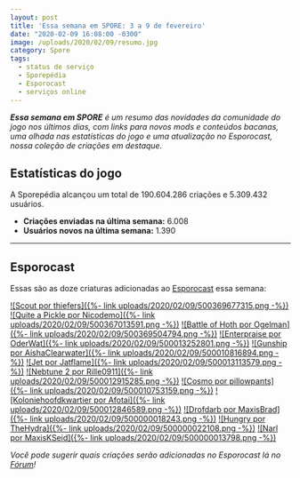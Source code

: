 ```yaml
---
layout: post
title: 'Essa semana em SPORE: 3 a 9 de fevereiro'
date: "2020-02-09 16:08:00 -0300"
image: /uploads/2020/02/09/resumo.jpg
category: Spore
tags:
  - status de serviço
  - Sporepédia
  - Esporocast
  - serviços online
---
```


_**Essa semana em SPORE** é um resumo das novidades da comunidade do jogo nos últimos dias, com links para novos mods e conteúdos bacanas, uma olhada nas estatísticas do jogo e uma atualização no Esporocast, nossa coleção de criações em destaque._

## Estatísticas do jogo

A Sporepédia alcançou um total de 190.604.286 criações e 5.309.432 usuários.

- **Criações enviadas na última semana:** 6.008
- **Usuários novos na última semana:** 1.390

***

## Esporocast

Essas são as doze criaturas adicionadas ao [Esporocast](http://www.spore.com/sporepedia#qry=ssc-501057576550) essa semana:

[![Scout por thiefers]({%- link uploads/2020/02/09/500369677315.png -%})](http://www.spore.com/sporepedia#qry=sast-500369677315%3Assc-501057576550)
[![Quite a Pickle por Nicodemo]({%- link uploads/2020/02/09/500367013591.png -%})](http://www.spore.com/sporepedia#qry=sast-500367013591%3Assc-501057576550)
[![Battle of Hoth por Ogelman]({%- link uploads/2020/02/09/500369504794.png -%})](http://www.spore.com/sporepedia#qry=sast-500369504794%3Assc-501057576550)
[![Enterpraise por OderWat]({%- link uploads/2020/02/09/500013252801.png -%})](http://www.spore.com/sporepedia#qry=sast-500013252801%3Assc-501057576550)
[![Gunship por AishaClearwater]({%- link uploads/2020/02/09/500010816894.png -%})](http://www.spore.com/sporepedia#qry=sast-500010816894%3Assc-501057576550)
[![Jet por Jatflame]({%- link uploads/2020/02/09/500013113579.png -%})](http://www.spore.com/sporepedia#qry=sast-500013113579%3Assc-501057576550)
[![Nebtune 2 por Rille0911]({%- link uploads/2020/02/09/500012915285.png -%})](http://www.spore.com/sporepedia#qry=sast-500012915285%3Assc-501057576550)
[![Cosmo por pillowpants]({%- link uploads/2020/02/09/500010753159.png -%})](http://www.spore.com/sporepedia#qry=sast-500010753159%3Assc-501057576550)
[![Koloniehoofdkwartier por Afotai]({%- link uploads/2020/02/09/500012846589.png -%})](http://www.spore.com/sporepedia#qry=sast-500012846589%3Assc-501057576550)
[![Drofdarb por MaxisBrad]({%- link uploads/2020/02/09/500000018243.png -%})](http://www.spore.com/sporepedia#qry=sast-500000018243%3Assc-501057576550)
[![Hungry por TheHydra]({%- link uploads/2020/02/09/500000022108.png -%})](http://www.spore.com/sporepedia#qry=sast-500000022108%3Assc-501057576550)
[![Narl por MaxisKSeid]({%- link uploads/2020/02/09/500000013798.png -%})](http://www.spore.com/sporepedia#qry=sast-500000013798%3Assc-501057576550)

_Você pode sugerir quais criações serão adicionadas no Esporocast lá no [Fórum](https://forum.esporo.net/d/18-conheca-o-esporocast)!_
